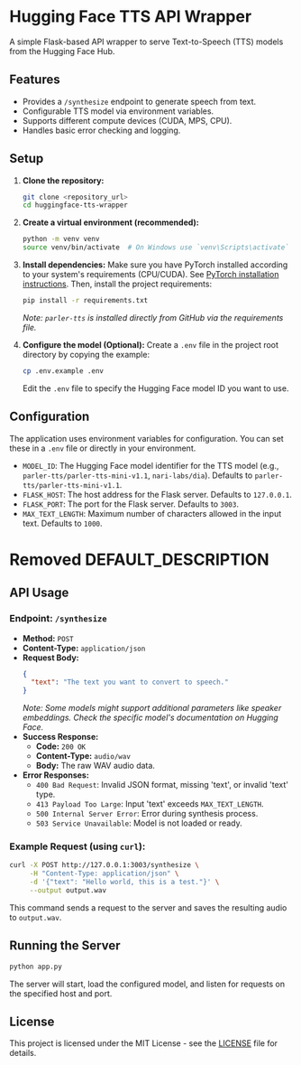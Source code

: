 # Hugging Face TTS API Wrapper

A simple Flask-based API wrapper to serve Text-to-Speech (TTS) models from the Hugging Face Hub.

## Features

*   Provides a `/synthesize` endpoint to generate speech from text.
*   Configurable TTS model via environment variables.
*   Supports different compute devices (CUDA, MPS, CPU).
*   Handles basic error checking and logging.

## Setup

1.  **Clone the repository:**
    ```bash
    git clone <repository_url>
    cd huggingface-tts-wrapper
    ```

2.  **Create a virtual environment (recommended):**
    ```bash
    python -m venv venv
    source venv/bin/activate  # On Windows use `venv\Scripts\activate`
    ```

3.  **Install dependencies:**
    Make sure you have PyTorch installed according to your system's requirements (CPU/CUDA). See [PyTorch installation instructions](https://pytorch.org/get-started/locally/).
    Then, install the project requirements:
    ```bash
    pip install -r requirements.txt
    ```
    *Note: `parler-tts` is installed directly from GitHub via the requirements file.*

4.  **Configure the model (Optional):**
    Create a `.env` file in the project root directory by copying the example:
    ```bash
    cp .env.example .env
    ```
    Edit the `.env` file to specify the Hugging Face model ID you want to use.

## Configuration

The application uses environment variables for configuration. You can set these in a `.env` file or directly in your environment.

*   `MODEL_ID`: The Hugging Face model identifier for the TTS model (e.g., `parler-tts/parler-tts-mini-v1.1`, `nari-labs/dia`). Defaults to `parler-tts/parler-tts-mini-v1.1`.
*   `FLASK_HOST`: The host address for the Flask server. Defaults to `127.0.0.1`.
*   `FLASK_PORT`: The port for the Flask server. Defaults to `3003`.
*   `MAX_TEXT_LENGTH`: Maximum number of characters allowed in the input text. Defaults to `1000`.
# Removed DEFAULT_DESCRIPTION

## API Usage

### Endpoint: `/synthesize`

*   **Method:** `POST`
*   **Content-Type:** `application/json`
*   **Request Body:**
    ```json
    {
      "text": "The text you want to convert to speech."
    }
    ```
    *Note: Some models might support additional parameters like speaker embeddings. Check the specific model's documentation on Hugging Face.*
*   **Success Response:**
    *   **Code:** `200 OK`
    *   **Content-Type:** `audio/wav`
    *   **Body:** The raw WAV audio data.
*   **Error Responses:**
    *   `400 Bad Request`: Invalid JSON format, missing 'text', or invalid 'text' type.
    *   `413 Payload Too Large`: Input 'text' exceeds `MAX_TEXT_LENGTH`.
    *   `500 Internal Server Error`: Error during synthesis process.
    *   `503 Service Unavailable`: Model is not loaded or ready.

### Example Request (using `curl`):

```bash
curl -X POST http://127.0.0.1:3003/synthesize \
     -H "Content-Type: application/json" \
     -d '{"text": "Hello world, this is a test."}' \
     --output output.wav
```
This command sends a request to the server and saves the resulting audio to `output.wav`.

## Running the Server

```bash
python app.py
```
The server will start, load the configured model, and listen for requests on the specified host and port.

## License

This project is licensed under the MIT License - see the [LICENSE](LICENSE) file for details.

